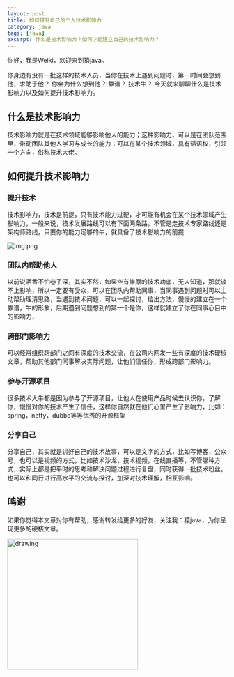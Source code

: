 ```yaml
---
layout: post
title: 如何提升自己的个人技术影响力
category: java
tags: [java]
excerpt: 什么是技术影响力？如何才能建立自己的技术影响力？
---
```

你好，我是Weiki，欢迎来到猿java。

你身边有没有一批这样的技术人员，当你在技术上遇到问题时，第一时间会想到他，求助于他？ 你会为什么想到他？ 靠谱？ 技术牛？ 今天就来聊聊什么是技术影响力以及如何提升技术影响力。

## 什么是技术影响力

技术影响力就是在技术领域能够影响他人的能力；这种影响力，可以是在团队范围里，带动团队其他人学习与成长的能力；可以在某个技术领域，具有话语权，引领一个方向，俗称技术大佬。


## 如何提升技术影响力

### 提升技术

技术影响力，技术是前提，只有技术能力过硬，才可能有机会在某个技术领域产生影响力，一般来说，技术发展路线可以有下面两条路，不管是走技术专家路线还是架构师路线，只要你的能力足够的牛，就具备了技术影响力的前提

![img.png](https://www.yuanjava.cn/assets/md/java/tech-load.png)

### 团队内帮助他人

以前说酒香不怕巷子深，其实不然，如果空有雄厚的技术功底，无人知道，那就谈不上影响，所以一定要有受众，可以在团队内帮助同事，当同事遇到问题时可以主动帮助理清思路，当遇到技术问题，可以一起探讨，给出方法，慢慢的建立在一个靠谱，牛的形象，后期遇到问题想到的第一个是你，这样就建立了你在同事心目中的影响力，

### 跨部门影响力

可以经常组织跨部门之间有深度的技术交流，在公司内网发一些有深度的技术硬核文章，帮助其他部门同事解决实际问题，让他们信任你，形成跨部门影响力。

### 参与开源项目

很多技术大牛都是因为参与了开源项目，让他人在使用产品时候去认识你，了解你，慢慢对你的技术产生了信任，这样你自然就在他们心里产生了影响力，比如： spring，netty，dubbo等等优秀的开源框架

### 分享自己

分享自己，其实就是讲好自己的技术故事，可以是文字的方式，比如写博客，公众号，也可以是视频的方式，比如技术沙龙，技术视频，在线直播等，不管哪种方式，实际上都是把平时的思考和解决问题过程进行复盘，同时获得一批技术粉丝。 也可以和同行进行高水平的交流与探讨，加深对技术理解，相互影响。



## 鸣谢
如果你觉得本文章对你有帮助，感谢转发给更多的好友，关注我：猿java，为你呈现更多的硬核文章。

<img src="https://yuanjava.cn/assets/img/pub.jpg" alt="drawing" style="width:300px;"/>

